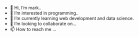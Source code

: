 - 👋 Hi, I’m mark..
- 👀 I’m interested in programming..
- 🌱 I’m currently learning web development and data science.
- 💞️ I’m looking to collaborate on...
- 📫 How to reach me ...




